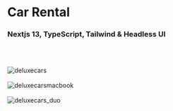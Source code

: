 <h1>Car Rental</h1>

<h3>Nextjs 13, TypeScript, Tailwind & Headless UI</h3><br /><br />

![deluxecars](https://github.com/Noud63/car_catalogue/assets/38325801/9c64849a-8141-4c47-b06a-c6b7479fff84)<br /><br />
![deluxecarsmacbook](https://github.com/Noud63/car_catalogue/assets/38325801/cfc8c8f8-4b74-455c-8264-9cc0e1c25977)<br /><br />
![deluxecars_duo](https://github.com/Noud63/car_catalogue/assets/38325801/4e16290c-8db5-43ee-bd10-a0a251366239)<br /><br />
